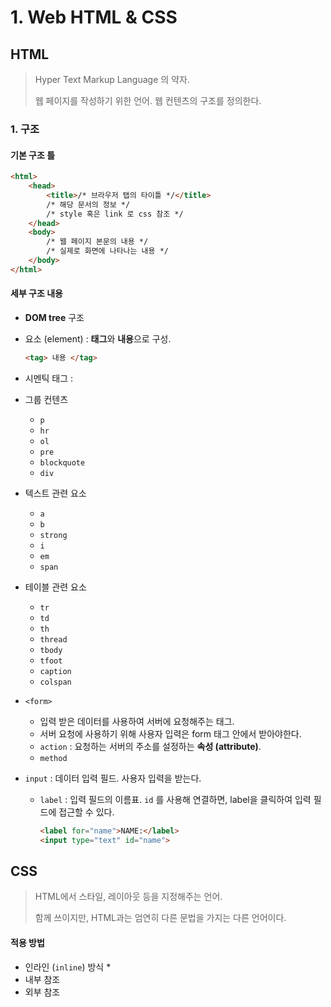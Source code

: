# 1. Web HTML & CSS

## HTML

> Hyper Text Markup Language 의 약자.
>
> 웹 페이지를 작성하기 위한 언어. 웹 컨텐츠의 구조를 정의한다.



### 1. 구조

#### 기본 구조 틀

````html
<html>
    <head>  
        <title>/* 브라우저 탭의 타이틀 */</title>
        /* 해당 문서의 정보 */
        /* style 혹은 link 로 css 참조 */
    </head>
    <body>
        /* 웹 페이지 본문의 내용 */
        /* 실제로 화면에 나타나는 내용 */
    </body>
</html>
````



#### 세부 구조 내용

* **DOM tree** 구조

* 요소 (element) : **태그**와 **내용**으로 구성.

  ```html
  <tag> 내용 </tag>
  ```

* 시멘틱 태그 : 

* 그룹 컨텐츠

  * `p`
  * `hr`
  * `ol`
  * `pre`
  * `blockquote`
  * `div`

* 텍스트 관련 요소

  * `a`
  * `b`
  * `strong`
  * `i`
  * `em`
  * `span`

* 테이블 관련 요소

  * `tr`
  * `td`
  * `th`
  * `thread`
  * `tbody`
  * `tfoot`
  * `caption`
  * `colspan`

* `<form>`

  * 입력 받은 데이터를 사용하여 서버에 요청해주는 태그.
  * 서버 요청에 사용하기 위해 사용자 입력은 form 태그 안에서 받아야한다.
  * `action` : 요청하는 서버의 주소를 설정하는 **속성 (attribute)**.
  * `method`

* `input` : 데이터 입력 필드. 사용자 입력을 받는다.

  * `label` : 입력 필드의 이름표. `id` 를 사용해 연결하면, label을 클릭하여 입력 필드에 접근할 수 있다.

    ```html
    <label for="name">NAME:</label>
    <input type="text" id="name"> 
    ```

    

## CSS

> HTML에서 스타일, 레이아웃 등을 지정해주는 언어.
>
> 함께 쓰이지만, HTML과는 엄연히 다른 문법을 가지는 다른 언어이다.



#### 적용 방법

* 인라인 (`inline`) 방식 
  * 
* 내부 참조
* 외부 참조
